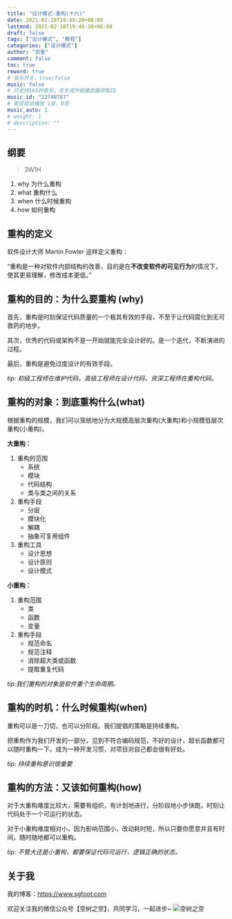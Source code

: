 ```yaml
---
title: "设计模式-重构(十六)"
date: 2021-02-18T19:48:20+08:00
lastmod: 2021-02-18T19:48:20+08:00
draft: false
tags: ["设计模式", "教程"]
categories: ["设计模式"]
author: "百里"
comment: false
toc: true
reward: true
# 音乐开关，true/false
music: false
# 只支持163的音乐，在生成外链播放器获取ID
music_id: "22748787"
# 是否自动播放 1是，0否
music_auto: 1
# weight: 1
# description: ""
---
```


## 纲要

> 3W1H 

1. why 为什么重构
2. what 重构什么
3. when 什么时候重构
4. how 如何重构

## 重构的定义

软件设计大师 Martin Fowler 这样定义重构：

“重构是一种对软件内部结构的改善，目的是在**不改变软件的可见行为**的情况下，使其更易理解，修改成本更低。”

## 重构的目的：为什么要重构 (why)

首先，重构是时刻保证代码质量的一个极其有效的手段，不至于让代码腐化到无可救药的地步。

其次，优秀的代码或架构不是一开始就能完全设计好的。是一个迭代，不断演进的过程。

最后，重构是避免过度设计的有效手段。



*tip: 初级工程师在维护代码，高级工程师在设计代码，资深工程师在重构代码。*

## 重构的对象：到底重构什么(what)

根据重构的规模，我们可以笼统地分为大规模高层次重构(大重构)和小规模低层次重构(小重构)。

**大重构：**

1. 重构的范围
   - 系统 
   - 模块
   - 代码结构 
   - 类与类之间的关系
2. 重构手段
   - 分层
   - 模块化
   - 解耦
   - 抽象可复用组件
3. 重构工具
   - 设计思想
   - 设计原则
   - 设计模式

**小重构：**

1. 重构范围
   - 类
   - 函数
   - 变量
2. 重构手段
   - 规范命名
   - 规范注释 
   - 消除超大类或函数
   - 提取重复代码

*tip:我们重构的对象是软件重个生命周期。*

## 重构的时机：什么时候重构(when)

重构可以是一刀切，也可以分阶段。我们提倡的策略是持续重构。

把重构作为我们开发的一部分，见到不符合编码规范，不好的设计，超长函数都可以随时重构一下。成为一种开发习惯，对项目对自己都会很有好处。



*tip: 持续重构意识很重要*

## 重构的方法：又该如何重构(how)

对于大重构难度比较大，需要有组织，有计划地进行，分阶段地小步快跑，时刻让代码处于一个可运行的状态。

对于小重构难度相对小，因为影响范围小，改动耗时短，所以只要你愿意并且有时间，随时随地都可以重构。

*tip: 不管大还是小重构，都要保证代码可运行，逻辑正确的状态。*



## 关于我
我的博客：https://www.sgfoot.com

欢迎关注我的微信公众号【空树之空】，共同学习，一起进步~
![空树之空](https://img.sgfoot.com/b/20210122112114.png?imageslim)